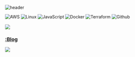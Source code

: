 <!--
**kdh5983/kdh5983** is a ✨ _special_ ✨ repository because its `README.md` (this file) appears on your GitHub profile.

Here are some ideas to get you started:

- 🔭 I’m currently working on ...
- 🌱 I’m currently learning ...
- 👯 I’m looking to collaborate on ...
- 🤔 I’m looking for help with ...
- 💬 Ask me about ...
- 📫 How to reach me: ...
- 😄 Pronouns: ...
- ⚡ Fun fact: ...
-->
<!-- 헤더 -->
![header](https://capsule-render.vercel.app/api?type=slice&color=666666&fontColor=ffffff&height=200&section=header&text=Hello&desc=I'm%20DoHyeong&fontSize=60&rotate=14&fontAlignY=25&fontAlign=75&descAlignY=43&descAlign=80&&animation=twinkling)

![AWS](https://img.shields.io/badge/aws-666666?style=for-the-badge&logo=amazon-aws&logoColor=white)
![Linux](https://img.shields.io/badge/Linux-666666?style=for-the-badge&logo=linux&logoColor=white)
![JavaScript](https://img.shields.io/badge/JavaScript-666666?style=for-the-badge&logo=Javascript&logoColor=white)
![Docker](https://img.shields.io/badge/Docker-666666?style=for-the-badge&logo=Docker&logoColor=white)
![Terraform](https://img.shields.io/badge/Terraform-666666?style=for-the-badge&logo=Terraform&logoColor=whtie)
![Github](https://img.shields.io/badge/GitHub-666666?style=for-the-badge&logo=GitHub&logoColor=white)              
<br>
 <a href="mailto:kdh5983@gmail.com" > 
 <img src="https://img.shields.io/badge/Mail-666666?style=flat&logo=Gmail&logoColor=white" />
	</a>
 <a href="https://velog.io/@kdh5983" > <h3>:Blog </h3> </a>
 <img src="https://img.shields.io/badge/Blog-666666?style=flat&logo=Blogger&logoColor=white" />
	</a>
